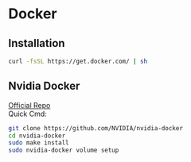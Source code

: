 # Docker

## Installation

```sh
curl -fsSL https://get.docker.com/ | sh
```
## Nvidia Docker
[Official Repo](https://github.com/NVIDIA/nvidia-docker)  
Quick Cmd:
```sh
git clone https://github.com/NVIDIA/nvidia-docker
cd nvidia-docker
sudo make install
sudo nvidia-docker volume setup
```
